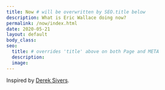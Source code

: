 ```yaml
---
title: Now # will be overwritten by SEO.title below
description: What is Eric Wallace doing now?
permalink: /now/index.html
date: 2020-05-21
layout: default
body_class:
seo:
  title: # overrides 'title' above on both Page and META
  description:
  image:
---
```


Inspired by [Derek Sivers](https://nownownow.com/about).
